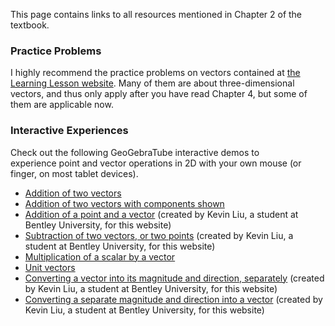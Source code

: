 
This page contains links to all resources mentioned in Chapter 2 of the
textbook.

### Practice Problems

I highly recommend the practice problems on vectors contained at [the
Learning Lesson website](http://www.leadinglesson.com/vectors). Many of them
are about three-dimensional vectors, and thus only apply after you have read
Chapter 4, but some of them are applicable now.

### Interactive Experiences

Check out the following GeoGebraTube interactive demos to experience point
and vector operations in 2D with your own mouse (or finger, on most tablet
devices).

  * [Addition of two vectors](https://www.geogebratube.org/student/m26943)
  * [Addition of two vectors with components
    shown](https://www.geogebratube.org/student/m50342)
  * [Addition of a point and a
    vector](http://tube.geogebra.org/student/mC0ud98ge) (created by Kevin
    Liu, a student at Bentley University, for this website)
  * [Subtraction of two vectors, or two
    points](http://tube.geogebra.org/student/mrh7MpBiU) (created by Kevin
    Liu, a student at Bentley University, for this website)
  * [Multiplication of a scalar by a
    vector](https://www.geogebratube.org/student/m25989)
  * [Unit vectors](https://www.geogebratube.org/student/m3550)
  * [Converting a vector into its magnitude and direction,
    separately](http://tube.geogebra.org/student/mgM0mDgFq) (created by
    Kevin Liu, a student at Bentley University, for this website)
  * [Converting a separate magnitude and direction into a
    vector](http://tube.geogebra.org/student/ms7mbF5k1) (created by Kevin
    Liu, a student at Bentley University, for this website)
